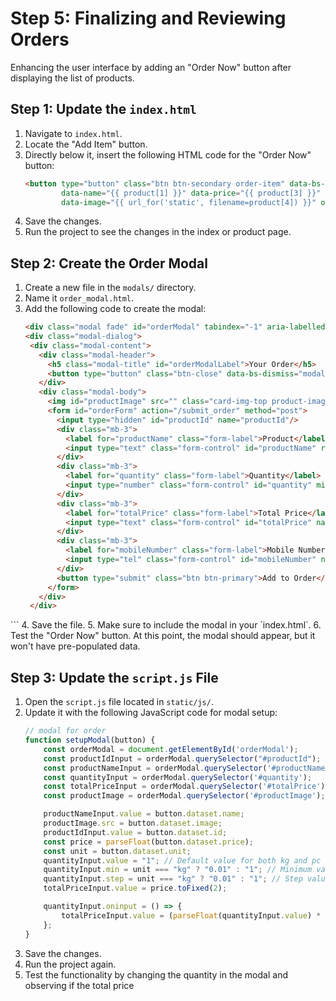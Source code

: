 # Step 5: Finalizing and Reviewing Orders

Enhancing the user interface by adding an "Order Now" button after displaying the list of products.

## Step 1: Update the `index.html`

1. Navigate to `index.html`.
2. Locate the "Add Item" button.
3. Directly below it, insert the following HTML code for the "Order Now" button:
   ```html
   <button type="button" class="btn btn-secondary order-item" data-bs-toggle="modal" data-bs-target="#orderModal"
           data-name="{{ product[1] }}" data-price="{{ product[3] }}" data-unit="{{ product[2] }}"
           data-image="{{ url_for('static', filename=product[4]) }}" onclick="setupModal(this)">Order Item</button>
   ```
4. Save the changes.
5. Run the project to see the changes in the index or product page.

## Step 2: Create the Order Modal

1. Create a new file in the `modals/` directory.
2. Name it `order_modal.html`.
3. Add the following code to create the modal:
   ```html
   <div class="modal fade" id="orderModal" tabindex="-1" aria-labelledby="orderModalLabel" aria-hidden="true">
   <div class="modal-dialog">
    <div class="modal-content">
      <div class="modal-header">
        <h5 class="modal-title" id="orderModalLabel">Your Order</h5>
        <button type="button" class="btn-close" data-bs-dismiss="modal" aria-label="Close"></button>
      </div>
      <div class="modal-body">
        <img id="productImage" src="" class="card-img-top product-image" alt="Product Image"/>
        <form id="orderForm" action="/submit_order" method="post">
          <input type="hidden" id="productId" name="productId"/>
          <div class="mb-3">
            <label for="productName" class="form-label">Product</label>
            <input type="text" class="form-control" id="productName" readonly/>
          </div>
          <div class="mb-3">
            <label for="quantity" class="form-label">Quantity</label>
            <input type="number" class="form-control" id="quantity" min="1" step="1" value="1" name="quantity"/>
          </div>
          <div class="mb-3">
            <label for="totalPrice" class="form-label">Total Price</label>
            <input type="text" class="form-control" id="totalPrice" name="totalPrice" readonly/>
          </div>
          <div class="mb-3">
            <label for="mobileNumber" class="form-label">Mobile Number</label>
            <input type="tel" class="form-control" id="mobileNumber" name="mobileNumber" pattern="\d*"/>
          </div>
          <button type="submit" class="btn btn-primary">Add to Order</button>
        </form>
      </div>
    </div>
  </div>
</div>
   ```
4. Save the file.
5. Make sure to include the modal in your `index.html`.
6. Test the "Order Now" button. At this point, the modal should appear, but it won't have pre-populated data.

## Step 3: Update the `script.js` File

1. Open the `script.js` file located in `static/js/`.
2. Update it with the following JavaScript code for modal setup:
   ```javascript
   // modal for order
   function setupModal(button) {
       const orderModal = document.getElementById('orderModal');
       const productIdInput = orderModal.querySelector("#productId");
       const productNameInput = orderModal.querySelector('#productName');
       const quantityInput = orderModal.querySelector('#quantity');
       const totalPriceInput = orderModal.querySelector('#totalPrice');
       const productImage = orderModal.querySelector('#productImage');

       productNameInput.value = button.dataset.name;
       productImage.src = button.dataset.image;
       productIdInput.value = button.dataset.id;
       const price = parseFloat(button.dataset.price);
       const unit = button.dataset.unit;
       quantityInput.value = "1"; // Default value for both kg and pc
       quantityInput.min = unit === "kg" ? "0.01" : "1"; // Minimum value based on unit
       quantityInput.step = unit === "kg" ? "0.01" : "1"; // Step value based on unit
       totalPriceInput.value = price.toFixed(2);

       quantityInput.oninput = () => {
           totalPriceInput.value = (parseFloat(quantityInput.value) * price).toFixed(2);
       };
   }
   ```
3. Save the changes.
4. Run the project again.
5. Test the functionality by changing the quantity in the modal and observing if the total price
